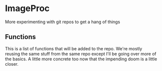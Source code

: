 # ImageProc
More experimenting with git repos to get a hang of things

## Functions
This is a list of functions that will be added to the repo. We're mostly reusing the same stuff from the same repo except I'll be going over more of the basics. A little more concrete too now that the impending doom is a little closer.

